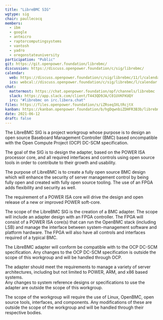 ```yaml
---
title: "LibreBMC SIG"
wgtype: sig
chair: paullecocq
members:
  - ibm
  - google
  - antmicro
  - raptorcomputingsystems
  - vantosh
  - yadro
  - oregonstateuniversity
participation: "Public"
git: https://git.openpower.foundation/librebmc/
discussion: https://discuss.openpower.foundation/c/sig/librebmc/
calendar: 
  web: https://discuss.openpower.foundation/c/sig/librebmc/11/l/calendar
  ics: webcal://discuss.openpower.foundation/c/sig/librebmc/l/calendar.ics
chat:
  mattermost: https://chat.openpower.foundation/opf/channels/librebmc
  slack: https://app.slack.com/client/T443QD9JA/C01UVKFKUQY
  irc: "#librebmc on irc.libera.chat"
files: https://files.openpower.foundation/s/iZRseq3XLtRcjtX
kanban: https://kanban.openpower.foundation/b/hgDqwnbiZDHFR3B3b/librebmc
date: 2021-06-12
draft: false
---
```


The LibreBMC SIG is a project workgroup whose purpose is to design an open source Baseboard Management Controller (BMC)
based oncompatible with the Open Compute Project (OCP) DC-SCM specification.  

The goal of the SIG is to design the adapter, based on the POWER ISA processor core,
and all required interfaces and controls using open source tools in order to contribute to their growth and usability.  

The purpose of LibreBMC is to create a fully open source BMC design which will enhance the security of server management control
by being fully open and created with fully open source tooling.  The use of an FPGA adds flexibility and security as well.  

The requirement of a POWER ISA core will drive the design and open release of a new or improved POWER soft-core.  

The scope of the LibreBMC SIG is the creation of a BMC adapter.
The scope will include an adapter design with an FPGA controller.
The FPGA will consist of a POWER ISA core(s) that can run the OpenBMC stack (including LSB) and
manage the interface between system-management software and platform hardware.
The FPGA will also have all controls and interfaces required of a typical BMC.  

The LibreBMC adapter will conform be compatible with to the OCP DC-SCM specification.
Any changes to the OCP DC-SCM specification is outside the scope of this workgroup and will be handled through OCP.  

The adapter should meet the requirements to manage a variety of server architectures,
including but not limited to POWER, ARM, and x86 based systems.  
Any changes to system reference designs or specifications to use the adapter are outside the scope of this workgroup.  

The scope of the workgroup will require the use of Linux, OpenBMC, open source tools, interfaces, and components.
Any modifications of these are outside the scope of the workgroup and will be handled through their respective bodies.  


